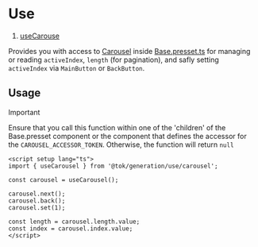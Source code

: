 # Use

1. [useCarouse](./carousel/index.ts)

Provides you with access to [Carousel](../../ui/components/Carousel/README.md) inside [Base.presset.ts](../pressets/README.md) for managing or reading `activeIndex`, `length` (for pagination), and safly setting `activeIndex` via `MainButton` or `BackButton`.

## Usage

> [!IMPORTANT]
> Ensure that you call this function within one of the 'children' of the Base.presset component or the component that defines the accessor for the `CAROUSEL_ACCESSOR_TOKEN`. Otherwise, the function will return `null`

```vue
<script setup lang="ts">
import { useCarousel } from '@tok/generation/use/carousel';

const carousel = useCarousel();

carousel.next();
carousel.back();
carousel.set(1);

const length = carousel.length.value;
const index = carousel.index.value;
</script>
```
